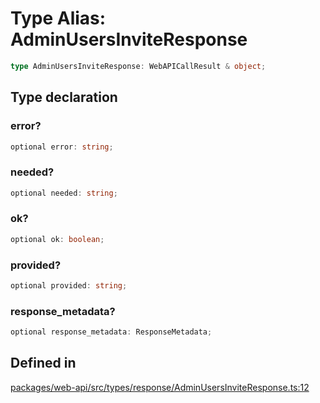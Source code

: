 # Type Alias: AdminUsersInviteResponse

```ts
type AdminUsersInviteResponse: WebAPICallResult & object;
```

## Type declaration

### error?

```ts
optional error: string;
```

### needed?

```ts
optional needed: string;
```

### ok?

```ts
optional ok: boolean;
```

### provided?

```ts
optional provided: string;
```

### response\_metadata?

```ts
optional response_metadata: ResponseMetadata;
```

## Defined in

[packages/web-api/src/types/response/AdminUsersInviteResponse.ts:12](https://github.com/slackapi/node-slack-sdk/blob/7b348598b763c2b7545d1042b5f0429775cfa62c/packages/web-api/src/types/response/AdminUsersInviteResponse.ts#L12)

